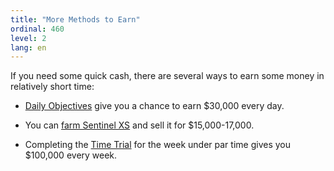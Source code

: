 ```yaml
---
title: "More Methods to Earn"
ordinal: 460
level: 2
lang: en
---
```


If you need some quick cash, there are several ways to earn some money in
relatively short time:

- [Daily Objectives](daily-objectives) give you a chance to earn $30,000 every
  day.

- You can [farm Sentinel XS](sentinel-xs-farming) and sell it for
  $15,000-17,000.

- Completing the [Time Trial](time-trials) for the week under par time gives
  you $100,000 every week.

